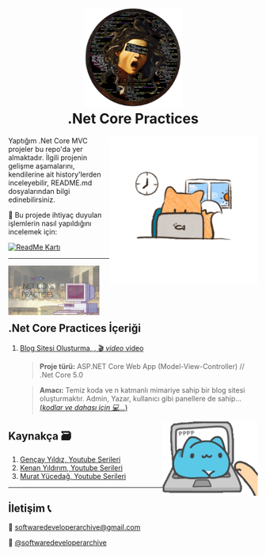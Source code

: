 <h1 align="center">
  <br>
  <a href="https://github.com/zeynepaslierhan/.NetCoreArchive"><img src="https://github.com/zeynepaslierhan/zeynepaslierhan/blob/main/img/Logo.png" alt="SoftwareDeveloperArchive" width="200"></a>
  <br>
  .Net Core Practices
  <br>
</h1>

<img src="https://github.com/zeynepaslierhan/zeynepaslierhan/blob/main/img/gifs/Giri%C5%9F.gif" align="right" height="300">

Yaptığım .Net Core MVC projeler bu repo'da yer almaktadır. İlgili projenin gelişme aşamalarını, kendilerine ait history'lerden inceleyebilir, README.md dosyalarından bilgi edinebilirsiniz.

 :dizzy: Bu projede ihtiyaç duyulan işlemlerin nasıl yapıldığını incelemek için:
 
 
[![ReadMe Kartı](https://github-readme-stats.vercel.app/api/pin/?username=zeynepaslierhan&repo=.NetCoreArchive)](https://github.com/zeynepaslierhan/.NetCoreArchive)


---


<a href="https://www.youtube.com/playlist?list=PLjMBQHLzNCzaCU6pl57ik1tHxBB0_XifG"><img src="https://github.com/zeynepaslierhan/.NetCorePractices/blob/main/img/.Net%20Core%20Youtube%20k%C3%BC%C3%A7%C3%BCk%20resim.jpg" align="left" height="100"> </a>
</br>
</br>
</br>
</br>
</br>

## .Net Core Practices İçeriği

1.  [ Blog Sitesi Oluşturma, , :clapper: *video* video ](https://www.youtube.com/playlist?list=PLjMBQHLzNCzaCU6pl57ik1tHxBB0_XifG)

     > **Proje türü:** ASP.NET Core Web App (Model-View-Controller) // .Net Core 5.0
     
     
     > **Amacı:** Temiz koda ve n katmanlı mimariye sahip bir blog sitesi oluşturmaktır. Admin, Yazar, kullanıcı gibi panellere de sahip... [(*kodlar ve dahası için 💻...*)](https://github.com/zeynepaslierhan/.NetCorePractices/tree/main/NetCoreWebApp1)


<img src="https://github.com/zeynepaslierhan/zeynepaslierhan/blob/main/img/gifs/Kedilerim.gif" align="right" height="150">


## Kaynakça :card_file_box:

1. [Gençay Yıldız, Youtube Serileri](https://www.youtube.com/playlist?list=PLQVXoXFVVtp33KHoTkWklAo72l5bcjPVL)
2. [Kenan Yıldırım, Youtube Serileri](https://www.youtube.com/watch?v=-Fgpo2HvGIE&list=PLpiXyP9d3U1pUCEi8-S2pXzQchNuqJ3Kp)
3. [Murat Yücedağ, Youtube Serileri](https://www.youtube.com/playlist?list=PLKnjBHu2xXNNkinaVhPqPZG0ubaLN63ci)


---
## İletişim :telephone_receiver:

:e-mail:  softwaredeveloperarchive@gmail.com

:iphone: [@softwaredeveloperarchive](https://www.instagram.com/softwaredeveloperarchive/)
